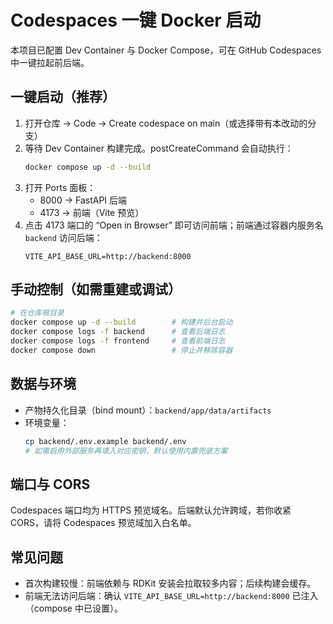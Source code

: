 # Codespaces 一键 Docker 启动

本项目已配置 Dev Container 与 Docker Compose，可在 GitHub Codespaces 中一键拉起前后端。

## 一键启动（推荐）

1. 打开仓库 → Code → Create codespace on main（或选择带有本改动的分支）
2. 等待 Dev Container 构建完成。postCreateCommand 会自动执行：
   ```bash
   docker compose up -d --build
   ```
3. 打开 Ports 面板：
   - 8000 → FastAPI 后端
   - 4173 → 前端（Vite 预览）
4. 点击 4173 端口的 “Open in Browser” 即可访问前端；前端通过容器内服务名 `backend` 访问后端：
   ```
   VITE_API_BASE_URL=http://backend:8000
   ```

## 手动控制（如需重建或调试）

```bash
# 在仓库根目录
docker compose up -d --build        # 构建并后台启动
docker compose logs -f backend      # 查看后端日志
docker compose logs -f frontend     # 查看前端日志
docker compose down                 # 停止并移除容器
```

## 数据与环境

- 产物持久化目录（bind mount）：`backend/app/data/artifacts`
- 环境变量：
  ```bash
  cp backend/.env.example backend/.env
  # 如需启用外部服务再填入对应密钥，默认使用内置兜底方案
  ```

## 端口与 CORS

Codespaces 端口均为 HTTPS 预览域名。后端默认允许跨域，若你收紧 CORS，请将 Codespaces 预览域加入白名单。

## 常见问题

- 首次构建较慢：前端依赖与 RDKit 安装会拉取较多内容；后续构建会缓存。
- 前端无法访问后端：确认 `VITE_API_BASE_URL=http://backend:8000` 已注入（compose 中已设置）。
